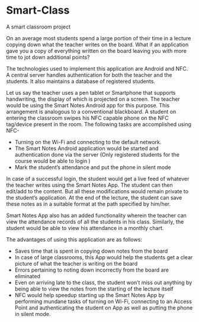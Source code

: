 # Smart-Class
A smart classroom project

On an average most students spend a large portion of their time in a lecture copying down what the teacher writes on the board. What if an application gave you a copy of everything written on the board leaving you with more time to jot down additional 
points?

The technologies used to implement this application are Android and NFC. A central server handles authentication for both the teacher and the students. It also maintains a database of registered students.

Let us say the teacher uses a pen tablet or Smartphone that supports handwriting, the display of which is projected on a screen. The teacher would be using the Smart Notes Android app for this purpose. This arrangement is analogous to a conventional blackboard. A student on entering the classroom swipes his NFC capable phone on the NFC tag/device present in the room. The following tasks are accomplished using NFC-
- Turning on the Wi-Fi and connecting to the default network.
- The Smart Notes Android application would be started and authentication done via the server (Only registered students for the course would be able to login )
- Mark the student’s attendance and put the phone in silent mode

In case of a successful login, the student would get a live feed of whatever the teacher writes using the Smart Notes App. The student can then edit/add to the content. But all these modifications would remain private to the student’s application. At the end of the lecture, the student can save these notes as in a suitable format at the path specified by him/her. 

Smart Notes App also has an added functionality wherein the teacher can view the attendance records of all the students in his class. Similarly, the student would be able to view his attendance in a monthly chart.

The advantages of using this application are as follows:
- Saves time that is spent in copying down notes from the board
- In case of large classrooms, this App would help the students get a clear picture of what the teacher is writing on the board
- Errors pertaining to noting down incorrectly from the board are eliminated
- Even on arriving late to the class, the student won’t miss out anything by being able to view the notes from the starting of the lecture itself
- NFC would help speedup starting up the Smart Notes App by performing mundane tasks of turning on Wi-Fi, connecting to an Access Point and authenticating the student on App as well as putting the phone in silent mode.
